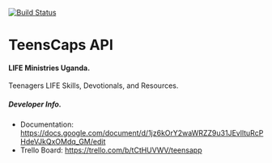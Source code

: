 [![Build Status](https://travis-ci.org/brucemakallan/teenscaps-api.svg?branch=develop)](https://travis-ci.org/brucemakallan/teenscaps-api)

# TeensCaps API

#### LIFE Ministries Uganda.
Teenagers LIFE Skills, Devotionals, and Resources.

##### Developer Info.
- Documentation: https://docs.google.com/document/d/1jz6kOrY2waWRZZ9u31JEvlltuRcPHdeVJkQxOMdq_GM/edit
- Trello Board: https://trello.com/b/tCtHUVWV/teensapp